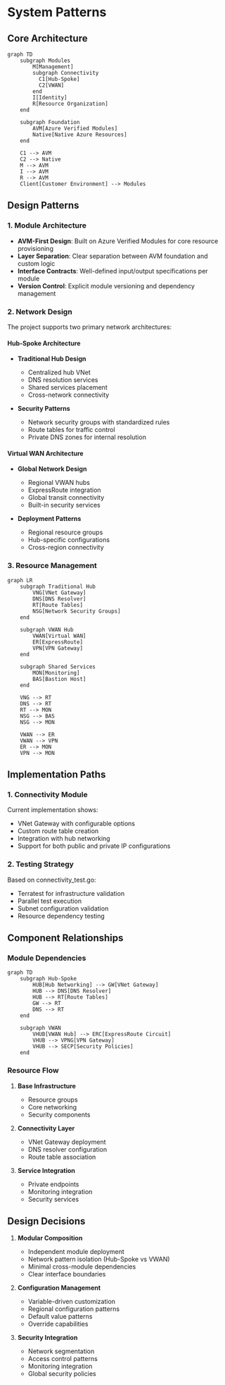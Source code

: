 # System Patterns

## Core Architecture

```mermaid
graph TD
    subgraph Modules
        M[Management]
        subgraph Connectivity
          C1[Hub-Spoke]
          C2[VWAN]
        end
        I[Identity]
        R[Resource Organization]
    end

    subgraph Foundation
        AVM[Azure Verified Modules]
        Native[Native Azure Resources]
    end

    C1 --> AVM
    C2 --> Native
    M --> AVM
    I --> AVM
    R --> AVM
    Client[Customer Environment] --> Modules
```

## Design Patterns

### 1. Module Architecture

- **AVM-First Design**: Built on Azure Verified Modules for core resource provisioning
- **Layer Separation**: Clear separation between AVM foundation and custom logic
- **Interface Contracts**: Well-defined input/output specifications per module
- **Version Control**: Explicit module versioning and dependency management

### 2. Network Design

The project supports two primary network architectures:

#### Hub-Spoke Architecture

- **Traditional Hub Design**

  - Centralized hub VNet
  - DNS resolution services
  - Shared services placement
  - Cross-network connectivity

- **Security Patterns**
  - Network security groups with standardized rules
  - Route tables for traffic control
  - Private DNS zones for internal resolution

#### Virtual WAN Architecture

- **Global Network Design**

  - Regional VWAN hubs
  - ExpressRoute integration
  - Global transit connectivity
  - Built-in security services

- **Deployment Patterns**
  - Regional resource groups
  - Hub-specific configurations
  - Cross-region connectivity

### 3. Resource Management

```mermaid
graph LR
    subgraph Traditional Hub
        VNG[VNet Gateway]
        DNS[DNS Resolver]
        RT[Route Tables]
        NSG[Network Security Groups]
    end

    subgraph VWAN Hub
        VWAN[Virtual WAN]
        ER[ExpressRoute]
        VPN[VPN Gateway]
    end

    subgraph Shared Services
        MON[Monitoring]
        BAS[Bastion Host]
    end

    VNG --> RT
    DNS --> RT
    RT --> MON
    NSG --> BAS
    NSG --> MON

    VWAN --> ER
    VWAN --> VPN
    ER --> MON
    VPN --> MON
```

## Implementation Paths

### 1. Connectivity Module

Current implementation shows:

- VNet Gateway with configurable options
- Custom route table creation
- Integration with hub networking
- Support for both public and private IP configurations

### 2. Testing Strategy

Based on connectivity_test.go:

- Terratest for infrastructure validation
- Parallel test execution
- Subnet configuration validation
- Resource dependency testing

## Component Relationships

### Module Dependencies

```mermaid
graph TD
    subgraph Hub-Spoke
        HUB[Hub Networking] --> GW[VNet Gateway]
        HUB --> DNS[DNS Resolver]
        HUB --> RT[Route Tables]
        GW --> RT
        DNS --> RT
    end

    subgraph VWAN
        VHUB[VWAN Hub] --> ERC[ExpressRoute Circuit]
        VHUB --> VPNG[VPN Gateway]
        VHUB --> SECP[Security Policies]
    end
```

### Resource Flow

1. **Base Infrastructure**

   - Resource groups
   - Core networking
   - Security components

2. **Connectivity Layer**

   - VNet Gateway deployment
   - DNS resolver configuration
   - Route table association

3. **Service Integration**
   - Private endpoints
   - Monitoring integration
   - Security services

## Design Decisions

1. **Modular Composition**

   - Independent module deployment
   - Network pattern isolation (Hub-Spoke vs VWAN)
   - Minimal cross-module dependencies
   - Clear interface boundaries

2. **Configuration Management**

   - Variable-driven customization
   - Regional configuration patterns
   - Default value patterns
   - Override capabilities

3. **Security Integration**
   - Network segmentation
   - Access control patterns
   - Monitoring integration
   - Global security policies
